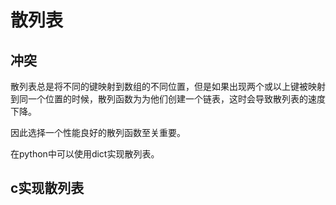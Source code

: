 # 散列表
## 冲突
散列表总是将不同的键映射到数组的不同位置，但是如果出现两个或以上键被映射到同一个位置的时候，散列函数为为他们创建一个链表，这时会导致散列表的速度下降。

因此选择一个性能良好的散列函数至关重要。

在python中可以使用dict实现散列表。

## c实现散列表
